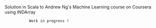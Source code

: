 Solution in Scala to Andrew Ng's Machine Learning course on Coursera using INDArray

               Work in progress !
